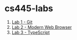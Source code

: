 # cs445-labs

1. [Lab 1 - Git](Lab1/lab1.md)
2. [Lab 2 - Modern Web Browser](Lab2/lab2.md)
3. [Lab 3 - TypeScript](Lab3/lab3.md)